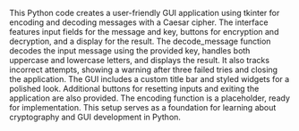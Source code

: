 This Python code creates a user-friendly GUI application using tkinter for encoding and decoding messages with a Caesar cipher. The interface features input fields for the message and key, buttons for encryption and decryption, and a display for the result. The decode_message function decodes the input message using the provided key, handles both uppercase and lowercase letters, and displays the result. It also tracks incorrect attempts, showing a warning after three failed tries and closing the application. The GUI includes a custom title bar and styled widgets for a polished look. Additional buttons for resetting inputs and exiting the application are also provided. The encoding function is a placeholder, ready for implementation. This setup serves as a foundation for learning about cryptography and GUI development in Python.
